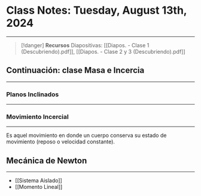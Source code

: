 # Class Notes: Tuesday, August 13th, 2024 
***
> [!danger]  **Recursos**
> Diapositivas: [[Diapos. - Clase 1 (Descubriendo).pdf]], [[Diapos. - Clase 2 y 3 (Descubriendo).pdf]]
## Continuación: clase Masa e Incercia
***
### Planos Inclinados
***
### Movimiento Incercial
***
Es aquel movimiento en donde un cuerpo conserva su estado de movimiento (reposo o velocidad constante).

## Mecánica de Newton
***
- [[Sistema Aislado]]
- [[Momento Lineal]]
